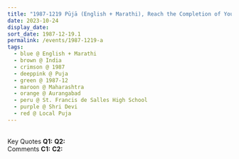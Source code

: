 ```yaml
---
title: "1987-1219 Pūjā (English + Marathi), Reach the Completion of Your Realization and Know Your Greatness, St. Francis de Salles High School, Aurangabad, Maharashtra, India"
date: 2023-10-24
display_date: 
sort_date: 1987-12-19.1
permalink: /events/1987-1219-a
tags:
  - blue @ English + Marathi
  - brown @ India
  - crimson @ 1987
  - deeppink @ Puja
  - green @ 1987-12
  - maroon @ Maharashtra
  - orange @ Aurangabad
  - peru @ St. Francis de Salles High School  
  - purple @ Shri Devi
  - red @ Local Puja
---
```


<br>

<wave-list>
  <list-title color="DarkSeaGreen" width="55">Key Quotes</list-title>
  <list-item color="BlanchedAlmond" width="280"><b>Q1:</b> <i></i></list-item>
  <list-item color="Lavender" width="280"><b>Q2:</b> <i></i></list-item>
</wave-list>

<br>

<wave-list>
  <list-title color="DarkSeaGreen" width="55">Comments</list-title>
  <list-item color="BlanchedAlmond" width="280"><b>C1:</b> <i></i></list-item>
  <list-item color="Lavender" width="280"><b>C2:</b> <i></i></list-item>
</wave-list>